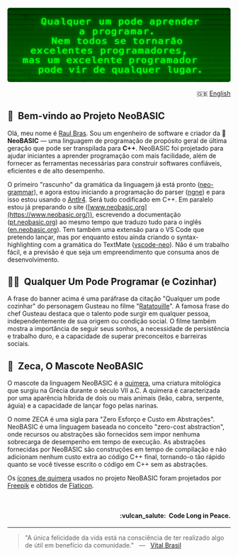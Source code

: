 ![NeoBASIC banner](https://raw.githubusercontent.com/neobasic/.github/main/assets/profile-banner_pt.png)

<p align="right">🇬🇧 <a href="https://github.com/neobasic">English</a></p>

## 🤗&nbsp; Bem-vindo ao Projeto NeoBASIC

Olá, meu nome é [Raul Bras](https://github.com/teknolista). Sou um engenheiro de software e criador da 🔰 **NeoBASIC** — uma linguagem de programação de propósito geral de última geração que pode ser transpilada para **C++**. NeoBASIC foi projetado para ajudar iniciantes a aprender programação com mais facilidade, além de fornecer as ferramentas necessárias para construir softwares confiáveis, eficientes e de alto desempenho.

O primeiro "rascunho" da gramática da linguagem já está pronto ([neo-grammar](https://github.com/neobasic/neo-grammar)), e agora estou iniciando a programação do parser ([ngne](https://github.com/neobasic/ngne)) e para isso estou usando o [Antlr4](https://www.antlr.org/). Será tudo codificado em C++. Em paralelo estou já preparando o site ([www.neobasic.org](https://www.neobasic.org/)), escrevendo a documentação ([pt.neobasic.org](https://pt.neobasic.org/)) ao mesmo tempo que traduzo tudo para o inglês ([en.neobasic.org](https://en.neobasic.org/)). Tem também uma extensão para o VS Code que pretendo lançar, mas por enquanto estou ainda criando o syntax-highlighting com a gramática do TextMate ([vscode-neo](https://github.com/neobasic/vscode-neo)). Não é um trabalho fácil, e a previsão é que seja um empreendimento que consuma anos de desenvolvimento.

## 👨‍🍳&nbsp; Qualquer Um Pode Programar (e Cozinhar)

A frase do banner acima é uma paráfrase da citação "Qualquer um pode cozinhar" do personagem Gusteau no filme "[Ratatouille](https://pt.wikipedia.org/wiki/Ratatouille_(filme))". A famosa frase do chef Gusteau destaca que o talento pode surgir em qualquer pessoa, independentemente de sua origem ou condição social. O filme também mostra a importância de seguir seus sonhos, a necessidade de persistência e trabalho duro, e a capacidade de superar preconceitos e barreiras sociais. 

## 🦁&nbsp; Zeca, O Mascote NeoBASIC

O mascote da linguagem NeoBASIC é a [quimera](https://pt.wikipedia.org/wiki/Quimera), uma criatura mitológica que surgiu na Grécia durante o século VII a.C. A quimera é caracterizada por uma aparência híbrida de dois ou mais animais (leão, cabra, serpente, águia) e a capacidade de lançar fogo pelas narinas.

O nome ZECA é uma sigla para "Zero Esforço e Custo em Abstrações". NeoBASIC é uma linguagem baseada no conceito "zero-cost abstraction", onde recursos ou abstrações são fornecidos sem impor nenhuma sobrecarga de desempenho em tempo de execução. As abstrações fornecidas por NeoBASIC são construções em tempo de compilação e não adicionam nenhum custo extra ao código C++ final, tornando-o tão rápido quanto se você tivesse escrito o código em C++ sem as abstrações.

Os [ícones de quimera](https://www.flaticon.com/free-icon/chimera_477118) usados ​​no projeto NeoBASIC foram projetados por [Freepik](https://www.flaticon.com/authors/freepik) e obtidos de [Flaticon](https://www.flaticon.com/).


<br />

<h4 align="right">:vulcan_salute:&nbsp; Code Long in Peace.</h4>

- - -

> "A única felicidade da vida está na consciência de ter realizado algo de útil em benefício da comunidade." &nbsp; — &nbsp; <a href="https://pt.wikipedia.org/wiki/Vital_Brazil">Vital Brasil</a>
